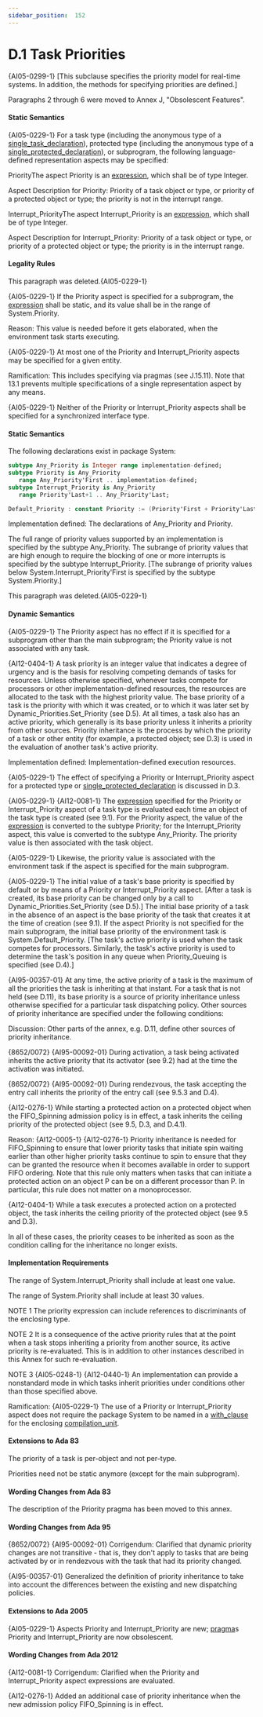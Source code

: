 ```yaml
---
sidebar_position:  152
---
```


# D.1  Task Priorities

{AI05-0299-1} [This subclause specifies the priority model for real-time systems. In addition, the methods for specifying priorities are defined.] 

Paragraphs 2 through 6 were moved to Annex J, "Obsolescent Features". 


#### Static Semantics

{AI05-0229-1} For a task type (including the anonymous type of a [single_task_declaration](./AA-9.1#S0245)), protected type (including the anonymous type of a [single_protected_declaration](./AA-9.4#S0250)), or subprogram, the following language-defined representation aspects may be specified:

PriorityThe aspect Priority is an [expression](./AA-4.4#S0132), which shall be of type Integer.

Aspect Description for Priority: Priority of a task object or type, or priority of a protected object or type; the priority is not in the interrupt range.

Interrupt_PriorityThe aspect Interrupt_Priority is an [expression](./AA-4.4#S0132), which shall be of type Integer.

Aspect Description for Interrupt_Priority: Priority of a task object or type, or priority of a protected object or type; the priority is in the interrupt range.


#### Legality Rules

This paragraph was deleted.{AI05-0229-1} 

{AI05-0229-1} If the Priority aspect is specified for a subprogram, the [expression](./AA-4.4#S0132) shall be static, and its value shall be in the range of System.Priority. 

Reason: This value is needed before it gets elaborated, when the environment task starts executing. 

{AI05-0229-1} At most one of the Priority and Interrupt_Priority aspects may be specified for a given entity.

Ramification: This includes specifying via pragmas (see J.15.11). Note that 13.1 prevents multiple specifications of a single representation aspect by any means. 

{AI05-0229-1} Neither of the Priority or Interrupt_Priority aspects shall be specified for a synchronized interface type.


#### Static Semantics

The following declarations exist in package System: 

```ada
subtype Any_Priority is Integer range implementation-defined;
subtype Priority is Any_Priority
   range Any_Priority'First .. implementation-defined;
subtype Interrupt_Priority is Any_Priority
   range Priority'Last+1 .. Any_Priority'Last;

```

```ada
Default_Priority : constant Priority := (Priority'First + Priority'Last)/2;

```

Implementation defined: The declarations of Any_Priority and Priority.

The full range of priority values supported by an implementation is specified by the subtype Any_Priority. The subrange of priority values that are high enough to require the blocking of one or more interrupts is specified by the subtype Interrupt_Priority. [The subrange of priority values below System.Interrupt_Priority'First is specified by the subtype System.Priority.]

This paragraph was deleted.{AI05-0229-1} 


#### Dynamic Semantics

{AI05-0229-1} The Priority aspect has no effect if it is specified for a subprogram other than the main subprogram; the Priority value is not associated with any task.

{AI12-0404-1} A task priority is an integer value that indicates a degree of urgency and is the basis for resolving competing demands of tasks for resources. Unless otherwise specified, whenever tasks compete for processors or other implementation-defined resources, the resources are allocated to the task with the highest priority value. The base priority of a task is the priority with which it was created, or to which it was later set by Dynamic_Priorities.Set_Priority (see D.5). At all times, a task also has an active priority, which generally is its base priority unless it inherits a priority from other sources. Priority inheritance is the process by which the priority of a task or other entity (for example, a protected object; see D.3) is used in the evaluation of another task's active priority. 

Implementation defined: Implementation-defined execution resources.

{AI05-0229-1} The effect of specifying a Priority or Interrupt_Priority aspect for a protected type or [single_protected_declaration](./AA-9.4#S0250) is discussed in D.3.

{AI05-0229-1} {AI12-0081-1} The [expression](./AA-4.4#S0132) specified for the Priority or Interrupt_Priority aspect of a task type is evaluated each time an object of the task type is created (see 9.1). For the Priority aspect, the value of the [expression](./AA-4.4#S0132) is converted to the subtype Priority; for the Interrupt_Priority aspect, this value is converted to the subtype Any_Priority. The priority value is then associated with the task object. 

{AI05-0229-1} Likewise, the priority value is associated with the environment task if the aspect is specified for the main subprogram.

{AI05-0229-1} The initial value of a task's base priority is specified by default or by means of a Priority or Interrupt_Priority aspect. [After a task is created, its base priority can be changed only by a call to Dynamic_Priorities.Set_Priority (see D.5).] The initial base priority of a task in the absence of an aspect is the base priority of the task that creates it at the time of creation (see 9.1). If the aspect Priority is not specified for the main subprogram, the initial base priority of the environment task is System.Default_Priority. [The task's active priority is used when the task competes for processors. Similarly, the task's active priority is used to determine the task's position in any queue when Priority_Queuing is specified (see D.4).]

{AI95-00357-01} At any time, the active priority of a task is the maximum of all the priorities the task is inheriting at that instant. For a task that is not held (see D.11), its base priority is a source of priority inheritance unless otherwise specified for a particular task dispatching policy. Other sources of priority inheritance are specified under the following conditions: 

Discussion: Other parts of the annex, e.g. D.11, define other sources of priority inheritance. 

{8652/0072} {AI95-00092-01} During activation, a task being activated inherits the active priority that its activator (see 9.2) had at the time the activation was initiated.

{8652/0072} {AI95-00092-01} During rendezvous, the task accepting the entry call inherits the priority of the entry call (see 9.5.3 and D.4).

{AI12-0276-1} While starting a protected action on a protected object when the FIFO_Spinning admission policy is in effect, a task inherits the ceiling priority of the protected object (see 9.5, D.3, and D.4.1).

Reason: {AI12-0005-1} {AI12-0276-1} Priority inheritance is needed for FIFO_Spinning to ensure that lower priority tasks that initiate spin waiting earlier than other higher priority tasks continue to spin to ensure that they can be granted the resource when it becomes available in order to support FIFO ordering. Note that this rule only matters when tasks that can initiate a protected action on an object P can be on a different processor than P. In particular, this rule does not matter on a monoprocessor. 

{AI12-0404-1} While a task executes a protected action on a protected object, the task inherits the ceiling priority of the protected object (see 9.5 and D.3).

In all of these cases, the priority ceases to be inherited as soon as the condition calling for the inheritance no longer exists.


#### Implementation Requirements

The range of System.Interrupt_Priority shall include at least one value.

The range of System.Priority shall include at least 30 values.

NOTE 1   The priority expression can include references to discriminants of the enclosing type.

NOTE 2   It is a consequence of the active priority rules that at the point when a task stops inheriting a priority from another source, its active priority is re-evaluated. This is in addition to other instances described in this Annex for such re-evaluation.

NOTE 3   {AI05-0248-1} {AI12-0440-1} An implementation can provide a nonstandard mode in which tasks inherit priorities under conditions other than those specified above. 

Ramification: {AI05-0229-1} The use of a Priority or Interrupt_Priority aspect does not require the package System to be named in a [with_clause](./AA-10.1#S0294) for the enclosing [compilation_unit](./AA-10.1#S0286). 


#### Extensions to Ada 83

The priority of a task is per-object and not per-type.

Priorities need not be static anymore (except for the main subprogram).


#### Wording Changes from Ada 83

The description of the Priority pragma has been moved to this annex.


#### Wording Changes from Ada 95

{8652/0072} {AI95-00092-01} Corrigendum: Clarified that dynamic priority changes are not transitive - that is, they don't apply to tasks that are being activated by or in rendezvous with the task that had its priority changed.

{AI95-00357-01} Generalized the definition of priority inheritance to take into account the differences between the existing and new dispatching policies. 


#### Extensions to Ada 2005

{AI05-0229-1} Aspects Priority and Interrupt_Priority are new; [pragma](./AA-2.8#S0019)s Priority and Interrupt_Priority are now obsolescent. 


#### Wording Changes from Ada 2012

{AI12-0081-1} Corrigendum: Clarified when the Priority and Interrupt_Priority aspect expressions are evaluated.

{AI12-0276-1} Added an additional case of priority inheritance when the new admission policy FIFO_Spinning is in effect. 

